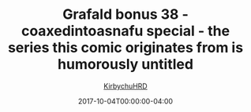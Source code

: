 ---
title: "Grafald bonus 38 - coaxedintoasnafu special - the series this comic originates from is humorously untitled"
type: "image"
date: 2017-10-04T00:00:00-04:00
draft: false
categories:
- blog
- projects
- grafald
image_path: "../img/2017/bonus_38.png"
alt_text: ""
author: "[KirbychuHRD](https://cohost.org/KirbychuHRD)"
---